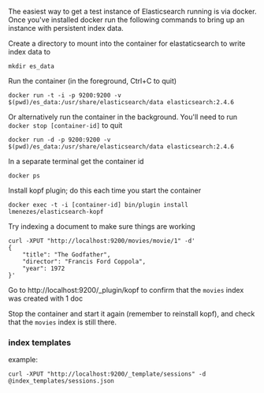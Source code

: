 
The easiest way to get a test instance of Elasticsearch running is via docker. Once you've installed docker run the following commands to bring up an instance with persistent index data.

Create a directory to mount into the container for elastaticsearch to write index data to

`mkdir es_data`

Run the container (in the foreground, Ctrl+C to quit)

`docker run -t -i -p 9200:9200 -v $(pwd)/es_data:/usr/share/elasticsearch/data elasticsearch:2.4.6`

Or alternatively run the container in the background. You'll need to run `docker stop [container-id]` to quit

`docker run -d -p 9200:9200 -v $(pwd)/es_data:/usr/share/elasticsearch/data elasticsearch:2.4.6`

In a separate terminal get the container id

`docker ps`

Install kopf plugin; do this each time you start the container

`docker exec -t -i [container-id] bin/plugin install lmenezes/elasticsearch-kopf`

Try indexing a document to make sure things are working

    curl -XPUT "http://localhost:9200/movies/movie/1" -d'
    {
        "title": "The Godfather",
        "director": "Francis Ford Coppola",
        "year": 1972
    }'
    
Go to http://localhost:9200/_plugin/kopf to confirm that the `movies` index was created with 1 doc

Stop the container and start it again (remember to reinstall kopf), and check that the `movies` index is still there.

### index templates

example:

    curl -XPUT "http://localhost:9200/_template/sessions" -d @index_templates/sessions.json
